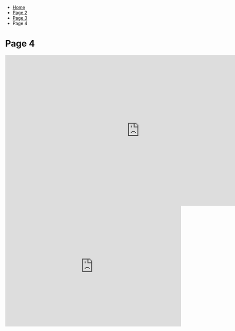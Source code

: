 
<ul class="breadcrumb">
  <li><a href="index.html">Home</a></li>
  <li><a href="page2.html">Page 2</a></li>
  <li><a href="page3.html">Page 3</a></li>
  <li>Page 4</li>
</ul>




<body>
<h1> Page 4 </h1>
  
  
  
  <iframe width="854" height="480" src="https://www.youtube.com/embed/9uG4kYZyEHc" frameborder="0" gesture="media" allowfullscreen></iframe>






<iframe src="https://archive.org/embed/LastWeekendSentence" width="560" height="384" frameborder="0" webkitallowfullscreen="true" mozallowfullscreen="true" allowfullscreen></iframe>


